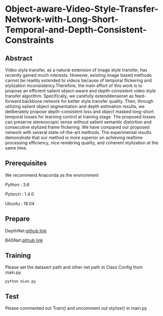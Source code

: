 # Object-aware-Video-Style-Transfer-Network-with-Long-Short-Temporal-and-Depth-Consistent-Constraints

## Abstract
Video style transfer, as a natural extension of image style transfer, has recently gained much interests. However, existing image based methods cannot be readily extended to videos because of temporal flickering and stylization inconsistency.Therefore, the main effort of this work is to propose an efficient salient object-aware and depth-consistent video style transfer algorithm. Specifically, we carefully extenddensenet as feed-forward backbone network for better style transfer quality. Then, through utilizing salient object segmentation and depth estimation results, we deliberately propose depth-consistent loss and object masked long-short temporal losses for learning control at training stage. The proposed losses can preserve stereoscopic sense without salient semantic distortion and consecutive stylized frame flickering. We have compared our proposed network with several state-of-the-art methods. The experimental results demonstrate that our method is more superior on achieving realtime processing efficiency, nice rendering quality, and coherent stylization at the same time.

## Prerequisites
We recommend Anaconda as the environment


Python : 3.6 


Pytorch : 1.4.0


Ubuntu : 18.04

## Prepare
DepthNet:[github link](https://github.com/A-Jacobson/Depth_in_The_Wild)


BASNet:[github link](https://github.com/NathanUA/BASNet)

## Training
Please set the datasert path and other net path in Class Config from main.py
```
python mian.py
```

## Test
Please commented out Train() and uncomment out stylize() in main.py

